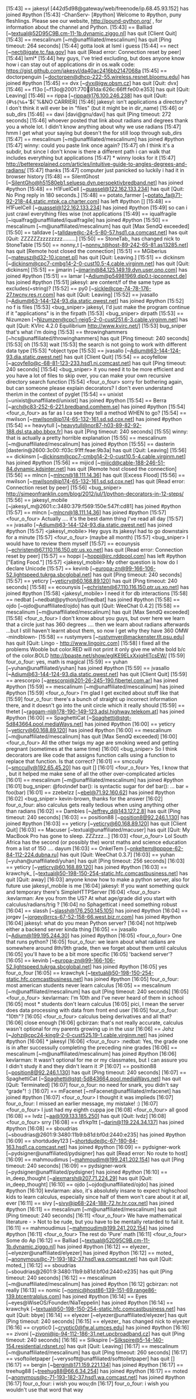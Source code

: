 [15:43] == jakesyl [442d5d98@gateway/web/freenode/ip.68.45.93.152] has joined #python
[15:43] -ChanServ- [#python] Welcome to #python, puny fleshlings. Please see our website, http://pound-python.org/ , for information about the channel and Python.
[15:43] == Balliad [~textual@52D95C9B.cm-11-1b.dynamic.ziggo.nl] has quit [Client Quit]
[15:43] == mescalinum [~m@unaffiliated/mescalinum] has quit [Ping timeout: 264 seconds]
[15:44] <Zeeh> gotta look at lsml i guess
[15:44] == nect [~nect@igate.tc.faa.gov] has quit [Read error: Connection reset by peer]
[15:44] <Zeeh> lxml*
[15:44] <jakesyl> hey guys, I've tried excluding, but does anyone know how i can stay out of applications dir in os.walk code: https://gist.github.com/jakesyl/da40ac2416bb2147068a
[15:45] == doctorpenguin [~doctorpen@dhcp-222-55.wireless.resnet.bloomu.edu] has joined #python
[15:45] == dvx [~dvx@igw.obsm.cz] has quit [Quit: dvx]
[15:46] == f13o [~f13o@2001:770:100:81da:626c:66ff:fe00:e353] has quit [Quit: Leaving]
[15:46] == rippa [~rippa@176.100.246.238] has quit [Quit: {#`%${%&`+'${`%&NO CARRIER]
[15:46] <jwhisnant> jakesyl: isn't applications a directory?  I don't think it will ever be in "files" (but it might be in dir_name)
[15:46] <jwhisnant> or sub_dirs
[15:46] == davi [davi@gnu/davi] has quit [Ping timeout: 272 seconds]
[15:46] <winny> whoever posted that link about radians and degrees thank you a whole lot. I didn't know anything about why we use radians
[15:47] <jakesyl> hmm I get what your saying but doesn't the for still loop through sub_dirs
[15:47] == mescalinum [~m@unaffiliated/mescalinum] has joined #python
[15:47] <Skarfejs> winny: could you paste link once again?
[15:47] <jakesyl> oh I think it's a subdir, but since I don't know is there a different path i can walk that includes everything but applications
[15:47] * winny looks for it
[15:47] <winny> http://betterexplained.com/articles/intuitive-guide-to-angles-degrees-and-radians/
[15:47] <Skarfejs> thanks
[15:47] <winny> computer just panicked so luckily i had it in browser history
[15:48] == SilentGhost [~SilentGho@h51580eb1.seluesp.dyn.perspektivbredband.net] has joined #python
[15:48] == H1FuelCell [~quassel@122.162.133.234] has quit [Quit: No Ping reply in 180 seconds.]
[15:48] == potato_farmer [~potato_fa@71-92-218-44.static.mtpk.ca.charter.com] has left #python []
[15:48] == H1FuelCell [~quassel@122.162.133.234] has joined #python
[15:49] <jakesyl> so can i just crawl everything files wise (not applications
[15:49] == iqualfragile [~iqualfrag@unaffiliated/iqualfragile] has joined #python
[15:50] == mescalinum [~m@unaffiliated/mescalinum] has quit [Max SendQ exceeded]
[15:50] == talldave [~talldave@c-24-5-80-57.hsd1.ca.comcast.net] has quit [Quit: ZZZZZZzzzzzzzz………]
[15:50] == StoneTab_ has changed nick to StoneTable
[15:50] == nonny_t [~nonny_t@host-89-242-65-81.as13285.net] has quit [Remote host closed the connection]
[15:51] == MGiberius [~mateusz@d32-10.icpnet.pl] has quit [Quit: Leaving.]
[15:51] == dickinsm [~dickinsm@cpc7-cmbg14-2-0-cust10.5-4.cable.virginm.net] has quit [Quit: dickinsm]
[15:51] == jjmarin [~jjmarin@84.125.149.19.dyn.user.ono.com] has joined #python
[15:51] == lamar [~Adium@p54981969.dip0.t-ipconnect.de] has joined #python
[15:51] <optix2> jakesyl: are content/f of the same type as excludes(=string)?
[15:52] == py0 [~sickle@cpe-74-78-176-27.twcny.res.rr.com] has quit [Quit: Leaving]
[15:52] == jvasallo [~Adium@63-144-124-93.dia.static.qwest.net] has joined #python
[15:52] <jakesyl> no f is files
[15:53] <bug_sniper> jakesyl, I'd just make the program continue if it "applications" is in the firpath
[15:53] <bug_sniper> dirpath
[15:53] == Nizumzen [~Nizumzen@cpc1-reig5-2-0-cust251.6-3.cable.virginm.net] has quit [Quit: KVIrc 4.2.0 Equilibrium http://www.kvirc.net/]
[15:53] <jakesyl> bug_sniper that's what i'm doing
[15:53] == throwinghammers [~hcs@unaffiliated/throwinghammers] has quit [Ping timeout: 240 seconds]
[15:53] <jakesyl> oh
[15:53] <jakesyl> wait
[15:53] <optix2> the search is not going to work with different data type
[15:53] <optix2> *object type
[15:53] == jvasallo [~Adium@63-144-124-93.dia.static.qwest.net] has quit [Client Quit]
[15:54] == acoyfellow [~acoyfello@c-68-81-123-233.hsd1.nj.comcast.net] has quit [Ping timeout: 240 seconds]
[15:54] <bug_sniper> it you need it to be more efficient and you have a lot of files to skip over, you can make your own recursive directory search function
[15:54] <four_o_four> sorry for bothering again, but can someone please explain decorators? I don't even understand then\m in the context of pyglet
[15:54] == unixist [~unixist@unaffiliated/unixist] has joined #python
[15:54] == Berra [~arch@c83-252-6-221.bredband.comhem.se] has joined #python
[15:54] <four_o_four> as far as I ca see they tell a method WHEN to go?
[15:54] == mwilson [~mwilson@ip174-65-132-161.sd.sd.cox.net] has joined #python
[15:54] == heavytull [~heavytull@nor87-h03-89-82-92-188.dsl.sta.abo.bbox.fr] has quit [Ping timeout: 240 seconds]
[15:55] <kevlarman> winny: that is actually a pretty horrible explanation
[15:55] == mescalinum [~m@unaffiliated/mescalinum] has joined #python
[15:55] == dasterin [dasterin@2600:3c00::f03c:91ff:feae:9b3a] has quit [Quit: Leaving]
[15:56] == dickinsm [~dickinsm@cpc7-cmbg14-2-0-cust10.5-4.cable.virginm.net] has joined #python
[15:56] == mijicd [~mijicd@cable-188-246-51-84.dynamic.kdsinter.net] has quit [Remote host closed the connection]
[15:56] == mlncn [~mlncn@18.111.14.36] has quit [Excess Flood]
[15:56] == mwilson [~mwilson@ip174-65-132-161.sd.sd.cox.net] has quit [Read error: Connection reset by peer]
[15:56] <bug_sniper> http://simeonfranklin.com/blog/2012/jul/1/python-decorators-in-12-steps/
[15:56] == jakesyl_mobile [~jakesyl_m@2601:c:3480:379:f569:150e:547f:cd81] has joined #python
[15:57] == mlncn [~mlncn@18.111.14.36] has joined #python
[15:57] <four_o_four> Actually .... it's the best damn thing I've read all day
[15:57] == jvasallo [~Adium@63-144-124-93.dia.static.qwest.net] has joined #python
[15:57] <jakesyl_mobile> Hey guys its jakesyl had to go downstairs for a minute
[15:57] <four_o_four> (maybe all month)
[15:57] <bug_sniper> I would have to review them myself
[15:57] == ecounysis [~echristen@67.110.116.150.ptr.us.xo.net] has quit [Read error: Connection reset by peer]
[15:57] == hoppi [~hoppi@irc.rddpool.com] has left #python ["Eating Food."]
[15:57] <jakesyl_mobile> My other question is how do I declare Unicode
[15:57] == kevinb [~europa-zn@99-166-106-52.lightspeed.tukrga.sbcglobal.net] has quit [Ping timeout: 240 seconds]
[15:57] == yeticry [~yeticry@60.168.89.120] has quit [Ping timeout: 240 seconds]
[15:58] == ecounysis [~echristen@67.110.116.150.ptr.us.xo.net] has joined #python
[15:58] <jakesyl_mobile> I need it for db interactions
[15:58] == nedbat [~nedbat@python/psf/nedbat] has joined #python
[15:58] == ojdo [~ojdo@unaffiliated/ojdo] has quit [Quit: WeeChat 0.4.2]
[15:58] == mescalinum [~m@unaffiliated/mescalinum] has quit [Max SendQ exceeded]
[15:58] <four_o_four> I don't know about you guys, but over here we learn that a circle just has 360 degrees .... then we learn about radians afterwards ...but I still haven't learnt about them, so now I get why they have 360 OMW -mindblown-
[15:58] == rustymyers [~rustymyer@mackenster.tlt.psu.edu] has quit [Quit: Lingo - http://www.lingoirc.com]
[15:58] <basheba> I fixed all the problems Wooble but color.RED will not print it only give me white bold b/c of the color.BOLD http://bpaste.net/show/eglKE9ELxXxjqHITcsEW/
[15:59] <therealfakemoot> four_o_four: yes, math is magical
[15:59] == yuhan [~yuhan@unaffiliated/yuhan] has joined #python
[15:59] == jvasallo [~Adium@63-144-124-93.dia.static.qwest.net] has quit [Client Quit]
[15:59] == arescorpio [~arescorpi@201-26-245-190.fibertel.com.ar] has joined #python
[15:59] == mescalinum [~m@unaffiliated/mescalinum] has joined #python
[15:59] <four_o_four> I'm glad I get excited about stuff like that
[15:59] <kevlarman> four_o_four: there's a bunch of straight up incorrect information there, and it doesn't go into the unit circle which it really should
[15:59] == thetet [~raggam-nl@178-190-149-123.adsl.highway.telekom.at] has joined #python
[16:00] == SpaghettiCat [~Spaghetti@stgt-5d843664.pool.mediaWays.net] has joined #python
[16:00] == yeticry [~yeticry@60.168.89.120] has joined #python
[16:00] == mescalinum [~m@unaffiliated/mescalinum] has quit [Max SendQ exceeded]
[16:00] <four_o_four> All the other twigs my age are smoking weed and getting pregnant (sometimes at the same time)
[16:00] <bug_sniper> So I think decorators are like code that assigns function calls using a function to replace that function.  Is that correct?
[16:01] == smccully [~smccully@192.65.45.20] has quit []
[16:01] <four_o_four> Yes, I know that , but it helped me make sene of all the other over-complicated articles
[16:01] == mescalinum [~m@unaffiliated/mescalinum] has joined #python
[16:01] <kevlarman> bug_sniper: @foo\ndef bar(): is syntactic sugar for def bar(): ... bar = foo(bar)
[16:01] == zzebelzz [~ebel@71.92.160.62] has joined #python
[16:02] <bug_sniper> kevin-brown, thanks for the answer
[16:02] <kevlarman> four_o_four: also calculus gets really tedious when using anything other than radians
[16:02] == Dambles [~Jeffrey_d@143.127.2.8] has quit [Ping timeout: 240 seconds]
[16:03] == position88 [~position8@92.246.1.130] has joined #python
[16:03] == yeticry [~yeticry@60.168.89.120] has quit [Client Quit]
[16:03] == Macuser [~textual@unaffiliated/macuser] has quit [Quit: My MacBook Pro has gone to sleep. ZZZzzz…]
[16:03] <four_o_four> Lol South Africa has the second (or possibly the) worst maths and science education from a list of 150 .... dayum
[16:03] == OnkelTem [~onkeltem@pppoe-62-84-112-224.dubna.ru] has quit [Quit: WeeChat 0.3.7]
[16:03] == yuhan [~yuhan@unaffiliated/yuhan] has quit [Ping timeout: 256 seconds]
[16:03] == yeticry [~yeticry@60.168.89.120] has joined #python
[16:03] == krawchyk_ [~textual@50-198-150-254-static.hfc.comcastbusiness.net] has quit [Quit: away]
[16:03] <jakesyl> anyone know how to make a python server, also for future use jakesyl_mobile is me
[16:04] <SpaghettiCat> jakesyl:  If you want something quick and temporary there's SimpleHTTPServer
[16:04] <four_o_four> :kevlarman: Are you from the US? At what age/grade did you start with calculus/radians/trig ?
[16:04] <jakesyl> no Sphagetticat i need something robust
[16:04] == slassh [~slassh@176.250.145.105] has joined #python
[16:04] == jorgev [~jorgev@rrcs-67-52-158-66.west.biz.rr.com] has joined #python
[16:04] <SpaghettiCat> jakesyl:  what do you mean Python server?
[16:04] <jakesyl> not http/web either a backend server kinda thing
[16:05] == jvasallo [~Adium@199.195.244.30] has joined #python
[16:05] <four_o_four> One that runs python?
[16:05] <kevlarman> four_o_four: we learn about what radians are somewhere around 8th/9th grade, then we forget about them until calculus
[16:05] <SpaghettiCat> you'll have to be a bit more specific
[16:05] <Pici> 'backend server'?
[16:05] == kevinb [~europa-zn@99-166-106-52.lightspeed.tukrga.sbcglobal.net] has joined #python
[16:05] <jakesyl> yes four_o_four
[16:05] == krawchyk [~textual@50-198-150-254-static.hfc.comcastbusiness.net] has joined #python
[16:05] <kevlarman> four_o_four: most american students never learn calculus
[16:05] == mescalinum [~m@unaffiliated/mescalinum] has quit [Ping timeout: 240 seconds]
[16:05] <four_o_four> :kevlarman: I'm 10th and I've never heard of them in school
[16:05] <gcbirzan> most * students don't learn calculus
[16:05] <jakesyl> pici, I mean the server does data processing with data from front end user
[16:05] <nedbat> four_o_four: "10th"?
[16:05] <four_o_four> calculus being derivatives and all that?
[16:06] <gcbirzan> close enough
[16:06] <kevlarman> gcbirzan: that's not really accurate, calculus wasn't optional for my parents growing up in the ussr
[16:06] == Johz [~Johz@cpc24-king9-2-0-cust525.19-1.cable.virginm.net] has joined #python
[16:06] * jakesyl
[16:06] <four_o_four> :nedbat: Yes, the grade one is in after successully completing the preceding nine grades
[16:06] == mescalinum [~m@unaffiliated/mescalinum] has joined #python
[16:06] <gcbirzan> kevlarman: It wasn't optional for me or my classmates, but I can assure you I didn't study it and they didn't learn it :P
[16:07] == position88 [~position8@92.246.1.130] has quit [Ping timeout: 240 seconds]
[16:07] == SpaghettiCat [~Spaghetti@stgt-5d843664.pool.mediaWays.net] has quit [Quit: Terminated]
[16:07] <nedbat> four_o_four: no need for snark, you didn't say "grade"! :)
[16:07] == mFacenet [~mFacenet@unaffiliated/mfacenet] has joined #python
[16:07] <four_o_four> I thought it was implieds
[16:07] <nedbat> four_o_four: I missed an earlier message, my mistake! :)
[16:07] <four_o_four> I just had my eighth cuppa joe
[16:08] <four_o_four> all good
[16:08] == lvdz [~aa@109.133.185.250] has quit [Quit: lvdz]
[16:08] <four_o_four> srry
[16:08] == d1rkp1tt [~darin@119.224.34.137] has joined #python
[16:08] == sboudrias [~sboudrias@2601:9:3480:11b9:b81d:bf0d:2440:e235] has joined #python
[16:09] == shortdudey123 [~shortdude@c-67-180-84-163.hsd1.ca.comcast.net] has joined #python
[16:09] == pydsigner-work [~pydsigner@unaffiliated/pydsigner] has quit [Read error: No route to host]
[16:09] == mahmoudimus [~mahmoudim@199.241.202.154] has quit [Ping timeout: 240 seconds]
[16:09] == pydsigner-work [~pydsigner@unaffiliated/pydsigner] has joined #python
[16:10] == in_deep_thought [~alexmarsh@207.71.224.29] has quit [Quit: in_deep_thought]
[16:10] == ojdo [~ojdo@unaffiliated/ojdo] has joined #python
[16:10] <gcbirzan> kevlarman: also, it's absolutely insane to expect highschool kids to learn calculus, especially since half of them won't care about it at all, ever
[16:11] == sivy [~sivy@ip68-224-188-72.hr.hr.cox.net] has joined #python
[16:11] == mescalinum [~m@unaffiliated/mescalinum] has quit [Ping timeout: 240 seconds]
[16:11] <four_o_four> We have mathematical literature - > Not to be rude, but you have to be mentally retarded to fail it.
[16:11] == mahmoudimus [~mahmoudim@199.241.202.154] has joined #python
[16:11] <four_o_four> The rest do 'Pure' math
[16:11] <four_o_four> Some do Ap
[16:12] == Balliad [~textual@52D95C9B.cm-11-1b.dynamic.ziggo.nl] has joined #python
[16:12] == elyezer_ [~elyezer@unaffiliated/elyezer] has joined #python
[16:12] == moted_ [~anonymous@c-71-193-182-37.hsd1.wa.comcast.net] has quit [Quit: moted_]
[16:12] == sboudrias [~sboudrias@2601:9:3480:11b9:b81d:bf0d:2440:e235] has quit [Ping timeout: 240 seconds]
[16:12] == mescalinum [~m@unaffiliated/mescalinum] has joined #python
[16:12] <kevlarman> gcbirzan: not really
[16:13] == nomic [~nomic@host86-139-151-69.range86-139.btcentralplus.com] has joined #python
[16:14] == Eyes [~eyes@WiseOS/Founder/NiaTeppelin] has joined #python
[16:14] == krawchyk [~textual@50-198-150-254-static.hfc.comcastbusiness.net] has quit [Quit: bbye]
[16:14] == elyezer [~elyezer@unaffiliated/elyezer] has quit [Ping timeout: 240 seconds]
[16:15] == elyezer_ has changed nick to elyezer
[16:16] == cryptic0 [~cryptic0@fw.al.umces.edu] has joined #python
[16:16] == zivoni [~zivoni@ip-94-112-186-31.net.upcbroadband.cz] has quit [Ping timeout: 240 seconds]
[16:16] == Silkspire [~Silkspire@5-14-140-154.residential.rdsnet.ro] has quit [Quit: Leaving]
[16:17] == mescalinum [~m@unaffiliated/mescalinum] has quit [Ping timeout: 260 seconds]
[16:17] == vsoftoiletpaper [~verysoftt@unaffiliated/softtoiletpaper] has quit []
[16:17] == bergin [~bergin@171.159.221.134] has joined #python
[16:17] == treehug88 [~treehug88@66.6.34.254] has joined #python
[16:17] == moted [~anonymous@c-71-193-182-37.hsd1.wa.comcast.net] has joined #python
[16:17] <nedbat> four_o_four: i wish you wou;dn
[16:17] <nedbat> four_o_four: i wish you wouldn't use that word that way